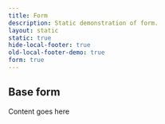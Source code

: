 ```yaml
---
title: Form
description: Static demonstration of form.
layout: static
static: true
hide-local-footer: true
old-local-footer-demo: true
form: true
---
```


## Base form

Content goes here
